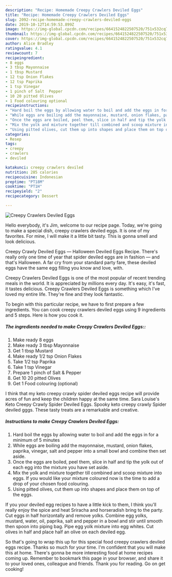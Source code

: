 ```yaml
---
description: "Recipe: Homemade Creepy Crawlers Deviled Eggs"
title: "Recipe: Homemade Creepy Crawlers Deviled Eggs"
slug: 2092-recipe-homemade-creepy-crawlers-deviled-eggs
date: 2019-10-12T14:59:53.899Z
image: https://img-global.cpcdn.com/recipes/6641524822507520/751x532cq70/creepy-crawlers-deviled-eggs-recipe-main-photo.jpg
thumbnail: https://img-global.cpcdn.com/recipes/6641524822507520/751x532cq70/creepy-crawlers-deviled-eggs-recipe-main-photo.jpg
cover: https://img-global.cpcdn.com/recipes/6641524822507520/751x532cq70/creepy-crawlers-deviled-eggs-recipe-main-photo.jpg
author: Alice Bradley
ratingvalue: 4.1
reviewcount: 7
recipeingredient:
- 8 eggs
- 3 tbsp Mayonnaise
- 1 tbsp Mustard
- 12 tsp Onion Flakes
- 12 tsp Paprika
- 1 tsp Vinegar
- 1 pinch of Salt  Pepper
- 10 20 pitted Olives
- 1 Food colouring optional
recipeinstructions:
- "Hard boil the eggs by allowing water to boil and add the eggs in for a minimum of 5 minutes"
- "While eggs are boiling add the mayonnaise, mustard, onion flakes, paprika, vinegar, salt and pepper into a small bowl and combine then set aside."
- "Once the eggs are boiled, peel them, slice in half and tip the yolk out of each egg into the mixture you have set aside."
- "Mix the yolk and mixture together till combined and scoop mixture into eggs. If you would like your mixture coloured now is the time to add a drop of your chosen food colouring."
- "Using pitted olives, cut them up into shapes and place them on top of the eggs."
categories:
- Resep
tags:
- creepy
- crawlers
- deviled

katakunci: creepy crawlers deviled
nutrition: 285 calories
recipecuisine: Indonesian
preptime: "PT18M"
cooktime: "PT1H"
recipeyield: "2"
recipecategory: Dessert

---
```



![Creepy Crawlers Deviled Eggs](https://img-global.cpcdn.com/recipes/6641524822507520/751x532cq70/creepy-crawlers-deviled-eggs-recipe-main-photo.jpg)

Hello everybody, it's Jim, welcome to our recipe page. Today, we're going to make a special dish, creepy crawlers deviled eggs. It is one of my favorites. For mine, I will make it a little bit tasty. This is gonna smell and look delicious.

Creepy Crawly Deviled Eggs — Halloween Deviled Eggs Recipe. There&#39;s really only one time of year that spider deviled eggs are in fashion — and that&#39;s Halloween. A far cry from your standard party fare, these deviled eggs have the same egg filling you know and love, with.

Creepy Crawlers Deviled Eggs is one of the most popular of recent trending meals in the world. It is appreciated by millions every day. It's easy, it's fast, it tastes delicious. Creepy Crawlers Deviled Eggs is something which I've loved my entire life. They're fine and they look fantastic.


To begin with this particular recipe, we have to first prepare a few ingredients. You can cook creepy crawlers deviled eggs using 9 ingredients and 5 steps. Here is how you cook it.

##### The ingredients needed to make Creepy Crawlers Deviled Eggs::

1. Make ready 8 eggs
1. Make ready 3 tbsp Mayonnaise
1. Get 1 tbsp Mustard
1. Make ready 1/2 tsp Onion Flakes
1. Take 1/2 tsp Paprika
1. Take 1 tsp Vinegar
1. Prepare 1 pinch of Salt &amp; Pepper
1. Get 10 20 pitted Olives
1. Get 1 Food colouring (optional)


I think that my keto creepy crawly spider deviled eggs recipe will provide acres of fun and keep the children happy at the same time. Sara Louise&#39;s Keto Creepy Crawly Spider Deviled Eggs. Spooky keto creepy crawly Spider deviled gggs. These tasty treats are a remarkable and creative. 

##### Instructions to make Creepy Crawlers Deviled Eggs:

1. Hard boil the eggs by allowing water to boil and add the eggs in for a minimum of 5 minutes
1. While eggs are boiling add the mayonnaise, mustard, onion flakes, paprika, vinegar, salt and pepper into a small bowl and combine then set aside.
1. Once the eggs are boiled, peel them, slice in half and tip the yolk out of each egg into the mixture you have set aside.
1. Mix the yolk and mixture together till combined and scoop mixture into eggs. If you would like your mixture coloured now is the time to add a drop of your chosen food colouring.
1. Using pitted olives, cut them up into shapes and place them on top of the eggs.


If you your deviled egg recipes to have a little kick to them, I think you&#39;ll really enjoy the spice and heat Sriracha and horseradish bring to the party. Cut eggs in half horizontally and remove yolks. Combine egg yolks, mustard, water, oil, paprika, salt and pepper in a bowl and stir until smooth then spoon into piping bag. Pipe egg yolk mixture into egg whites. Cut olives in half and place half an olive on each deviled egg. 

So that's going to wrap this up for this special food creepy crawlers deviled eggs recipe. Thanks so much for your time. I'm confident that you will make this at home. There's gonna be more interesting food at home recipes coming up. Remember to bookmark this page in your browser, and share it to your loved ones, colleague and friends. Thank you for reading. Go on get cooking!
